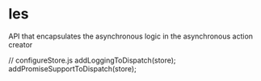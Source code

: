 # les

API that encapsulates the asynchronous logic in the asynchronous action creator

// configureStore.js
addLoggingToDispatch(store);
addPromiseSupportToDispatch(store);
